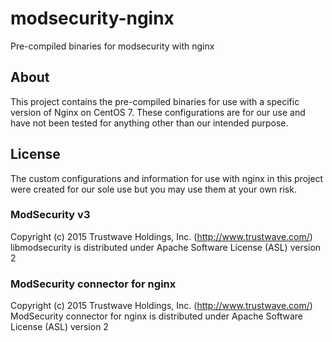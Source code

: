 # modsecurity-nginx
Pre-compiled binaries for modsecurity with nginx

## About
This project contains the pre-compiled binaries for use with a specific version of Nginx on CentOS 7. These configurations are for our use and have not been tested for anything other than our intended purpose.

## License
The custom configurations and information for use with nginx in this project were created for our sole use but you may use them at your own risk.

### ModSecurity v3
Copyright (c) 2015 Trustwave Holdings, Inc. (http://www.trustwave.com/)  
libmodsecurity is distributed under Apache Software License (ASL) version 2

### ModSecurity connector for nginx
Copyright (c) 2015 Trustwave Holdings, Inc. (http://www.trustwave.com/)  
ModSecurity connector for nginx is distributed under Apache Software License (ASL) version 2

